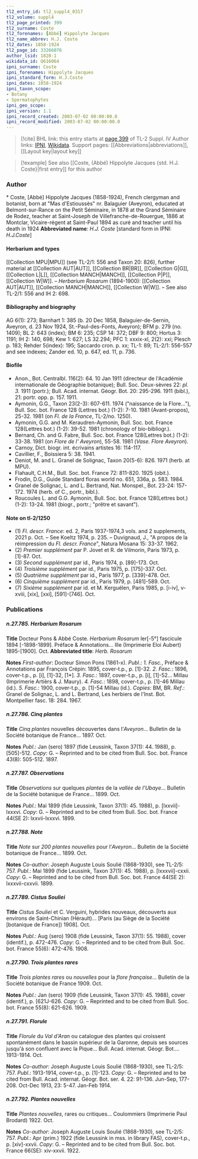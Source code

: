 ```yaml
---
tl2_entry_id: tl2_suppl4_0317
tl2_volume: suppl4
tl2_page_printed: 399
tl2_surname: Coste
tl2_forenames: [Abbé] Hippolyte Jacques
tl2_name_abbrev: H.J. Coste
tl2_dates: 1858-1924
tl2_page_id: 33266076
author_lsid: 1828-1
wikidata_id: Q616064
ipni_surname: Coste
ipni_forenames: Hippolyte Jacques
ipni_standard_form: H.J.Coste
ipni_dates: 1858-1924
ipni_taxon_scope: 
- Botany
- Spermatophytes
ipni_geo_scope: 
ipni_version: 1.1
ipni_record_created: 2003-07-02 00:00:00.0
ipni_record_modified: 2003-07-02 00:00:00.0
---
```


> [!cite] BHL link: this entry starts at [page 399](https://www.biodiversitylibrary.org/page/33266076) of TL-2 Suppl. IV
> Author links: [IPNI](https://www.ipni.org/a/1828-1), [Wikidata](https://www.wikidata.org/wiki/Q616064). Support pages: [[Abbreviations|abbreviations]], [[Layout key|layout key]]

> [!example] See also [[Coste, (Abbé) Hippolyte Jacques {std. H.J. Coste}|first entry]] for this author

### Author

\* Coste, \[Abbé\] Hippolyte Jacques (1858-1924), French clergyman and botanist, born at "Mas d'Estioussès" nr. Balaguier (Aveyron), educated at Belmont-sur-Rance on the Petit Séminaire, in 1878 at the Grand Séminaire de Rodez, teacher at Saint-Joseph de Villefranche-de-Rouergue, 1886 at Montclar, Vicaire-régent at Saint-Paul 1894 as curé and teacher until his death in 1924 
**Abbreviated name**: *H.J. Coste* \[standard form in IPNI: *H.J.Coste*\]

#### Herbarium and types

[[Collection MPU|MPU]] (see TL-2/1: 556 and Taxon 20: 826), further material at [[Collection AUT|AUT]], [[Collection BR|BR]], [[Collection G|G]], [[Collection L|L]], [[Collection MANCH|MANCH]], [[Collection P|P]], [[Collection W|W]]. – *Herbarium Rosarum* (1894-1900): [[Collection AUT|AUT]], [[Collection MANCH|MANCH]], [[Collection W|W]]. – See also TL-2/1: 556 and IH 2: 698.

#### Bibliography and biography

AG 6(1): 273; Barnhart 1: 385 (b. 20 Dec 1858, Balaguier-de-Sernin, Aveyron, d. 23 Nov 1924, St.-Paul-des-Fonts, Aveyron); BFM p. 279 (no. 1409); BL 2: 643 (index); BM 6: 235; CSP 14: 372; DBF 9: 800; Hortus 3: 1191; IH 2: 140, 698; Kew 1: 627; LS 32.294; PFC 1: xxxix-xl, 2(2): xxi; Plesch p. 183; Rehder 5(index): 195; Saccardo cron. p. xx; TL-1: 89; TL-2/1: 556-557 and see indexes; Zander ed. 10, p. 647, ed. 11, p. 736.

#### Biofile

- Anon., Bot. Centralbl. 116(2): 64. 10 Jan 1911 (directeur de l'Académie internationale de Géographie botanique); Bull. Soc. Deux-sèvres 22: *pl. 3.* 1911 (portr.); Bull. Acad. internat. Géogr. Bot. 20: 295-296. 1911 (bibl.), 21: portr. opp. p. 157. 1911.
- Aymonin, G.G., Taxon 23(2-3): 607-611. 1974 ("naissance de la Flore..."), Bull. Soc. bot. France 128 (Lettres bot.) (1-2): 7-10. 1981 (Avant-propos), 25-32. 1981 (on *Fl. de la France*, TL-2/no. 1250).
- Aymonin, G.G. and M. Keraudren-Aymonin, Bull. Soc. bot. France 128(Lettres bot.) (1-2): 39-52. 1981 (chronology of bio-bibliogr.).
- Bernard, Ch. and G. Fabre, Bull. Soc. bot. France 128(Lettres bot.) (1-2): 33-38. 1981 (on *Flore de l' Aveyron*), 55-58. 1981 (*Vase. Flore Aveyron*).
- Carnoy, Dict. biogr. int. écrivains artistes 16: 114-117.
- Cavillier, F., Boissiera 5: 38. 1941.
- Deniot, M. and L. Granel de Solignac, Taxon 20(5-6): 826. 1971 (herb. at MPU).
- Flahault, C.H.M., Bull. Soc. bot. France 72: 811-820. 1925 (obit.).
- Frodin, D.G., Guide Standard floras world no. 651, 336a, p. 583. 1984.
- Granel de Solignac, L. and L. Bertrand, Nat. Monspel., Bot. 23-24: 157-172. 1974 (herb. of C., portr., bibl.).
- Roucoules L. and G.G. Aymonin, Bull. Soc. bot. France 128(Lettres bot.) (1-2): 13-24. 1981 (biogr., portr.; "prêtre et savant").

#### Note on tl-2/1250

- (1) *Fl. descr. France*: ed. 2, Paris 1937-1974,3 vols. and 2 supplements, 2021 p. Oct. – See Koeltz 1974, p. 235. – Duvignaud, J., "A propos de la réimpression du *Fl. descr. France*", Natura Mosana 15: 33-37. 1962.
- (2) *Premier supplément* par P. Jovet et R. de Vilmorin, Paris 1973, p. \[1\]-87. Oct.
- (3) *Second supplément* par id., Paris 1974, p. \[89\]-173. Oct.
- (4) *Troisième supplément* par id., Paris 1975, p. \[175\]-337. Oct.
- (5) *Quatrième supplément* par id., Paris 1977, p. \[339\]-478. Oct.
- (6) *Cinquième supplément* par id., Paris 1979, p. \[481\]-589. Oct.
- (7) *Sixième supplément* par id. et M. Kerguélen, Paris 1985, p. \[i-iv\], v-xviii, \[xix\], \[xxi\], \[591\]-\[746\]. Oct.

### Publications

##### n.27.785. Herbarium Rosarum

**Title**
Docteur Pons & Abbé Coste. *Herbarium Rosarum* ler\[-5°\] fascicule 1894 \[-1898-1899\]. Préface & Annotations... Ille (Imprimerie Eloi Aubert) 1895-\[1900\]. Oct.
**Abbreviated title**: *Herb. Rosarum*

**Notes**
*First-author*: Docteur Simon Pons (1861-x).
*Publ*.: *1. Fasc.*, Préface & Annotations par François Crépin: 1895, cover-t.p., p. \[1\]-32.
*2. Fasc.*: 1896, cover-t.p., p. \[i\], \[1\]-32, \[1\*\].
*3. Fasc.*: 1897, cover-t.p., p. \[i\], \[1\]-52... Millau (Imprimerie Artièrs & J. Maury).
*4. Fasc.*: 1898, cover-t.p., p. \[1\]-46 Millau (id.).
*5. Fasc.*: 1900, cover-t.p., p. \[1\]-54 Millau (id.).
*Copies*: BM, BR.
*Ref*.: Granel de Solignac, L. and L. Bertrand, Les herbiers de l'Inst. Bot. Montpellier fasc. 18: 284. 1967.

##### n.27.786. Cinq plantes

**Title**
*Cinq plantes* nouvelles découvertes dans l’*Aveyron*... Bulletin de la Société botanique de France... 1897. Oct.

**Notes**
*Publ*.: Jan (sero) 1897 (fide Leussink, Taxon 37(1): 44. 1988), p. \[505\]-512. *Copy*: G. – Reprinted and to be cited from Bull. Soc. bot. France 43(8): 505-512. 1897.

##### n.27.787. Observations

**Title**
*Observations* sur quelques *plantes* de la *vallée de l'Ubaye*... Bulletin de la Société botanique de France... 1899. Oct.

**Notes**
*Publ*.: Mai 1899 (fide Leussink, Taxon 37(1): 45. 1988), p. \[lxxvii\]-lxxxvi. *Copy*: G. – Reprinted and to be cited from Bull. Soc. bot. France 44(SE 2): lxxvii-lxxxvi. 1899.

##### n.27.788. Note

**Title**
*Note* sur *200 plantes nouvelles* pour l’*Aveyron*... Bulletin de la Société botanique de France... 1899. Oct.

**Notes**
*Co-author*: Joseph Auguste Louis Soulié (1868-1930), see TL-2/5: 757.
*Publ*.: Mai 1899 (fide Leussink, Taxon 37(1): 45. 1988), p. \[lxxxvii\]-cxxii. *Copy*: G. – Reprinted and to be cited from Bull. Soc. bot. France 44(SE 2): lxxxvii-cxxvii. 1899.

##### n.27.789. Cistus Souliei

**Title**
*Cistus Souliei* et C. Verguini, hybrides nouveaux, découverts aux environs de Saint-Chinian (Hérault)... \[Paris (au Siège de la Société \[botanique de France\]) 1908\]. Oct.

**Notes**
*Publ*.: Aug (sero) 1908 (fide Leussink, Taxon 37(1): 55. 1988), cover (identif.), p. 472-476.
*Copy*: G. – Reprinted and to be cited from Bull. Soc. bot. France 55(6): 472-476. 1908.

##### n.27.790. Trois plantes rares

**Title**
*Trois plantes rares* ou *nouvelles* pour la *flore française*... Bulletin de la Société botanique de France 1909. Oct.

**Notes**
*Publ*.: Jan (sero) 1909 (fide Leussink, Taxon 37(1): 45. 1988), cover (identif.), p. \[621J-626.
*Copy*: G. – Reprinted and to be cited from Bull. Soc. bot. France 55(8): 621-626. 1909.

##### n.27.791. Florule

**Title**
*Florule* du *Val d'Aran* ou catalogue des plantes qui croissent spontanément dans le bassin supérieur de la Garonne, depuis ses sources jusqu'à son confluent avec la Pique... Bull. Acad. internat. Géogr. Bot.... 1913-1914. Oct.

**Notes**
*Co-author*: Joseph Auguste Louis Soulié (1868-1930), see TL-2/5: 757.
*Publ*.: 1913-1914, cover-t.p., p. \[1\]-123. *Copy*: G. – Reprinted and to be cited from Bull. Acad. internat. Géogr. Bot. ser. 4. 22: 91-136. Jun-Sep, 177-208. Oct-Dec 1913, 23: 5-47. Jan-Feb 1914.

##### n.27.792. Plantes nouvelles

**Title**
*Plantes nouvelles*, rares ou critiques... Coulommiers (Imprimerie Paul Brodard) 1922. Oct.

**Notes**
*Co-author*: Joseph Auguste Louis Soulié (1868-1930), see TL-2/5: 757.
*Publ*.: Apr (prim.) 1922 (fide Leussink in mss. in library FAS), cover-t.p., p. \[xiv\]-xxvii.
*Copy*: G. – Reprinted and to be cited from Bull. Soc. bot. France 66(SE): xiv-xxvii. 1922.

